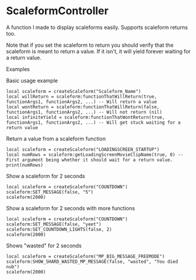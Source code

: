 # ScaleformController
A function I made to display scaleforms easily. Supports scaleform returns too.

Note that if you set the scaleform to return you should verify that the scaleform is meant to return a value. If it isn't, it will yield forever waiting for a return value.

Examples

Basic usage example
```
local scaleform = createScaleform("Scaleform_Name")
local willReturn = scaleform:functionThatWillReturn(true, functionArgs1, functionArgs2, ...) -- Will return a value
local wontReturn = scaleform:functionThatWillReturn(false, functionArgs1, functionArgs2, ...) -- Will not return (nil)
local infiniteYield = scaleform:functionThatWontReturn(true, functionArgs1, functionArgs2, ...) -- Will get stuck waiting for a return value
```

Return a value from a scaleform function
```
local scaleform = createScaleform("LOADINGSCREEN_STARTUP")
local numRows = scaleform:getLoadingScreenMovieClipName(true, 0) -- First argument being whether it should wait for a return value.
print(numRows)
```

Show a scaleform for 2 seconds
```
local scaleform = createScaleform("COUNTDOWN")
scaleform:SET_MESSAGE(false, "5")
scaleform(2000)
```

Show a scaleform for 2 seconds with more functions
```
local scaleform = createScaleform("COUNTDOWN")
scaleform:SET_MESSAGE(false, "yeet")
scaleform:SET_COUNTDOWN_LIGHTS(false, 2)
scaleform(2000)
```

Shows "wasted" for 2 seconds
```
local scaleform = createScaleform("MP_BIG_MESSAGE_FREEMODE")
scaleform:SHOW_SHARD_WASTED_MP_MESSAGE(false, "wasted", "You died nub")
scaleform(2000)
```

